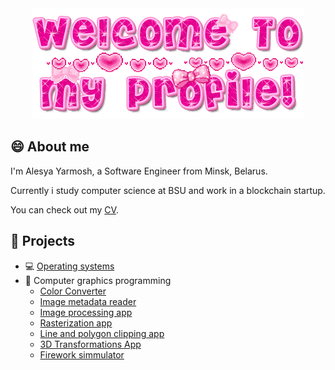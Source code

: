 
<!--
**lesik248/lesik248** is a ✨ _special_ ✨ repository because its `README.md` (this file) appears on your GitHub profile.

Here are some ideas to get you started:

- 🔭 I’m currently working on ...
- 🌱 I’m currently learning ...
- 👯 I’m looking to collaborate on ...
- 🤔 I’m looking for help with ...
- 💬 Ask me about ...
- 📫 How to reach me: ...
- 😄 Pronouns: ...
- ⚡ Fun fact: ...
-->
<div align="center">
  <img alt="GIF" src="./1.gif">
</div>

## 😄 About me
I'm Alesya Yarmosh, a Software Engineer from Minsk, Belarus. 

Currently i study computer science at BSU and work in a blockchain startup.

You can check out my [CV](https://github.com/lesik248/lesik248/blob/main/CV.pdf).

## 🔭 Projects

- 💻 [Operating systems](https://github.com/lesik248/OS)
- 🎨 Computer graphics programming
  - [Color Converter](https://github.com/lesik248/Color-Converter)
  - [Image metadata reader](https://github.com/lesik248/Image-metadata-reader)
  - [Image processing app](https://github.com/lesik248/Image-Processing-Application)
  - [Rasterization app](https://github.com/lesik248/Rasterization-App)
  - [Line and polygon clipping app](https://github.com/lesik248/Clipping-Graphics-App)
  - [3D Transformations App](https://github.com/lesik248/3D-Tranformations-App)
  - [Firework simmulator](https://github.com/lesik248/Firework-Simulator)

